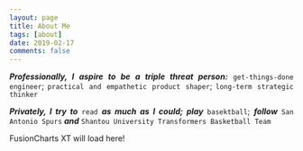 ```yaml
---
layout: page
title: About Me
tags: [about]
date: 2019-02-17
comments: false
---
```

    
***Professionally, I aspire to be a triple threat person:*** `get-things-done engineer`; `practical and empathetic product shaper`; `long-term strategic thinker`

***Privately, I try to*** `read` ***as much as I could; play*** `basektball`; ***follow*** `San Antonio Spurs` ***and*** `Shantou University Transformers Basketball Team`


<html>
<head>
	<title>My first chart using FusionCharts Suite XT</title>
	<style>
	    body {
		text-align: justify;
	    }
	</style>
	<script type="text/javascript" src="https://cdn.fusioncharts.com/fusioncharts/latest/fusioncharts.js"></script>
	<script type="text/javascript" src="https://cdn.fusioncharts.com/fusioncharts/latest/themes/fusioncharts.theme.fusion.js"></script>
	<script type="text/javascript">
		FusionCharts.ready(function(){
			var chartObj = new FusionCharts({
    type: 'radar',
    renderAt: 'chart-container',
    width: '700',
    height: '450',
    dataFormat: 'json',
    dataSource: {
        "chart": {
            "caption": "My Technical Skill Sets",
            "numberPreffix": "$",
            "theme": "fusion",
            "radarfillcolor": "#f2efe8",
        },
        "categories": [{
            "category": [{
                "label": "Python"
            }, {
                "label": "SQL"
            }, {
                "label": "JavaScript"
            }, {
                "label": "HTML"
            }, {
                "label": "CSS"
            }, {
                "label": "Linux"
            }, {
                "label": "Excel"
            }]
        }],
        "dataset": [{
            "seriesname": "Proficiency",
            "data": [{
                "value": "4.0"
            }, {
                "value": "4.8"
            }, {
                "value": "3.0"
            }, {
                "value": "3.5"
            }, {
                "value": "3.3"
            }, {
                "value": "3.8"
            }, {
                "value": "4.9"
            }]
        }]
    }
}
);
			chartObj.render();
		});
	</script>
	</head>
	<body>
		<div id="chart-container">FusionCharts XT will load here!</div>
	</body>
</html>
